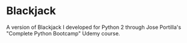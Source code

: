 # Blackjack
A version of Blackjack I developed for Python 2 through Jose Portilla's "Complete Python Bootcamp" Udemy course. 
